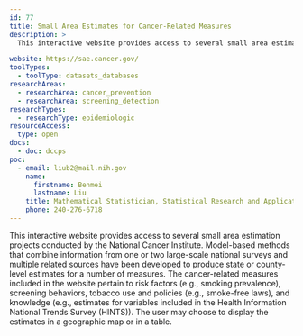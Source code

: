 ```yaml
---
id: 77
title: Small Area Estimates for Cancer-Related Measures
description: >
  This interactive website provides access to several small area estimation projects pertaining to risk factors. Model-based methods that combine information from one or two large-scale national surveys and multiple related sources have been developed to produce state or county-level estimates for a number of measures.

website: https://sae.cancer.gov/
toolTypes:
  - toolType: datasets_databases
researchAreas:
  - researchArea: cancer_prevention
  - researchArea: screening_detection
researchTypes:
  - researchType: epidemiologic
resourceAccess:
  type: open
docs:
  - doc: dccps
poc:
  - email: liub2@mail.nih.gov
    name:
      firstname: Benmei
      lastname: Liu
    title: Mathematical Statistician, Statistical Research and Applications Branch, Surveillance Research Program
    phone: 240-276-6718
---
```

This interactive website provides access to several small area estimation projects conducted by the National Cancer Institute. Model-based methods that combine information from one or two large-scale national surveys and multiple related sources have been developed to produce state or county-level estimates for a number of measures. The cancer-related measures included in the website pertain to risk factors (e.g., smoking prevalence), screening behaviors, tobacco use and policies (e.g., smoke-free laws), and knowledge (e.g., estimates for variables included in the Health Information National Trends Survey (HINTS)). The user may choose to display the estimates in a geographic map or in a table.